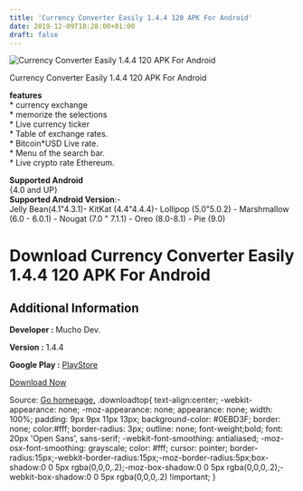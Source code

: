 ```yaml
---
title: 'Currency Converter Easily 1.4.4 120 APK For Android'
date: 2019-12-09T18:28:00+01:00
draft: false
---
```


![Currency Converter Easily 1.4.4 120 APK For Android](https://i2.wp.com/apkhome.net/wp-content/uploads/2019/12/Currency-Converter-Easily-1.4.4-120.png "Currency Converter Easily 1.4.4 120 APK For Android")

  

Currency Converter Easily 1.4.4 120 APK For Android

**features**  
\* currency exchange  
\* memorize the selections  
\* Live currency ticker  
\* Table of exchange rates.  
\* Bitcoin\*USD Live rate.  
\* Menu of the search bar.  
\* Live crypto rate Ethereum.

**Supported Android**  
{4.0 and UP}  
**Supported Android Version**:-  
Jelly Bean(4.1"4.3.1)- KitKat (4.4"4.4.4)- Lollipop (5.0"5.0.2) - Marshmallow (6.0 - 6.0.1) - Nougat (7.0 " 7.1.1) - Oreo (8.0-8.1) - Pie (9.0)

Download Currency Converter Easily 1.4.4 120 APK For Android
============================================================

Additional Information
----------------------

**Developer :** Mucho Dev.

**Version :** 1.4.4

**Google Play :** [PlayStore](https://play.google.com/store/apps/details?id=com.converter.phonegap)

  

[Download Now](https://store4app.co/post/currency-converter-easily-1-4-4-120-apk-for-android_1575910123)

  
Source: [Go homepage.](https://store4app.co/post/currency-converter-easily-1-4-4-120-apk-for-android_1575910123) .downloadtop{ text-align:center; -webkit-appearance: none; -moz-appearance: none; appearance: none; width: 100%; padding: 9px 9px 11px 13px; background-color: #0EBD3F; border: none; color:#fff; border-radius: 3px; outline: none; font-weight;bold; font: 20px 'Open Sans', sans-serif; -webkit-font-smoothing: antialiased; -moz-osx-font-smoothing: grayscale; color: #fff; cursor: pointer; border-radius:15px;-webkit-border-radius:15px;-moz-border-radius:5px;box-shadow:0 0 5px rgba(0,0,0,.2);-moz-box-shadow:0 0 5px rgba(0,0,0,.2);-webkit-box-shadow:0 0 5px rgba(0,0,0,.2) !important; }